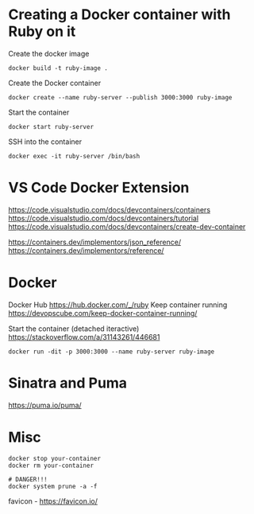 # Creating a Docker container with Ruby on it

Create the docker image
```
docker build -t ruby-image .
```

Create the Docker container
```
docker create --name ruby-server --publish 3000:3000 ruby-image
```

Start the container
```
docker start ruby-server
```

SSH into the container
```
docker exec -it ruby-server /bin/bash
```


# VS Code Docker Extension
https://code.visualstudio.com/docs/devcontainers/containers
https://code.visualstudio.com/docs/devcontainers/tutorial
https://code.visualstudio.com/docs/devcontainers/create-dev-container

https://containers.dev/implementors/json_reference/
https://containers.dev/implementors/reference/

# Docker
Docker Hub https://hub.docker.com/_/ruby
Keep container running https://devopscube.com/keep-docker-container-running/

Start the container (detached iteractive)
https://stackoverflow.com/a/31143261/446681
```
docker run -dit -p 3000:3000 --name ruby-server ruby-image
```


# Sinatra and Puma
https://puma.io/puma/

# Misc
```
docker stop your-container
docker rm your-container

# DANGER!!!
docker system prune -a -f
```


favicon - https://favicon.io/